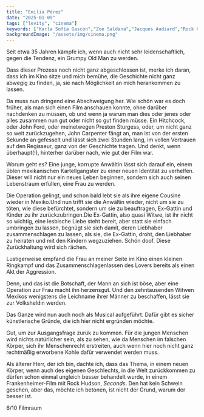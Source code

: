 ```yaml
---
title: "Emilia Pérez"
date: "2025-01-09"
tags: ["levity", "cinema"]
keywords: ["Karla Sofía Gascón","Zoe Saldana","Jacques Audiard","Rock Hudson"]
backgroundImage: "/assets/img/cinema.png"
---
```

Seit etwa 35 Jahren kämpfe ich, wenn auch nicht sehr leidenschaftlich, gegen die Tendenz, ein Grumpy Old Man zu werden.

Dass dieser Prozess noch nicht ganz abgeschlossen ist, merke ich daran, dass ich im Kino sitze und mich bemühe, die Geschichte nicht ganz abwegig zu finden, ja, sie nach Möglichkeit an mich herankommen zu lassen.

Da muss nun dringend eine Abschweigung her. Wie schön war es doch früher, als man sich einen Film anschauen konnte, ohne darüber nachdenken zu müssen, ob und wenn ja warum man dies oder jenes oder alles zusammen nun gut oder nicht so gut finden müsse. Ein Hitchcock, oder John Ford, oder meinetwegen Preston Sturgess, oder, um nicht ganz so weit zurückzugehen, John Carpenter fängt an, man ist von der ersten Sekunde an gefesselt und lässt sich zwei Stunden lang, im vollen Vertrauen auf den Regisseur, ganz von der Geschichte tragen. Und denkt, wenn überhaupt(!), hinterher darüber nach, wie gut der Film war.

Worum geht es? Eine junge, korrupte Anwältin lässt sich darauf ein, einem üblen mexikanischen Kartellgangster zu einer neuen Identität zu verhelfen. Dieser will nicht nur ein neues Leben beginnen, sondern sich auch seinen Lebenstraum erfüllen, eine Frau zu werden. 

Die Operation gelingt, und schon bald lebt sie als ihre eigene Cousine wieder in Mexiko.Und nun trifft sie die Anwältin wieder, nicht um sie zu töten, wie diese befürchtet, sondern um sie zu beauftragen, Ex-Gattin und Kinder zu ihr zurückzubringen.Die Ex-Gattin, also quasi Witwe, ist ihr nicht so wichtig, eine lesbische Liebe steht bereit, aber statt sie einfach umbringen zu lassen, begnügt sie sich damit, deren Liebhaber zusammenschlagen zu lassen, als sie, die Ex-Gattin, droht, den Liebhaber zu heiraten und mit den Kindern wegzuziehen. Schön doof. Diese Zurückhaltung wird sich rächen. 

Lustigerweise empfand die Frau an meiner Seite im Kino einen kleinen Ringkampf und das Zusammenschlagenlassen des Lovers bereits als einen Akt der Aggression.

Denn, und das ist die Botschaft, der Mann an sich ist böse, aber eine Operation zur Frau macht ihn herzensgut. Und den zehntausenden Witwen Mexikos wenigstens die Leichname ihrer Männer zu beschaffen, lässt sie zur Volksheldin werden.

Das Ganze wird nun auch noch als Musical aufgeführt. Dafür gibt es sicher künstlerische Gründe, die ich hier nicht ergründen möchte.

Gut, um zur Ausgangsfrage zurük zu kommen. Für die jungen Menschen wird nichts natürlicher sein, als zu sehen, wie da Menschen im falschen Körper, sich ihr Menschenrecht erstreiten, auch wenn hier noch nicht ganz rechtmäßig erworbene Kohle dafür verwendet werden muss.

Als älterer Herr, der ich bin, dachte ich, dass das Thema, in einem neuen Körper, wenn auch des eigenen Geschlechts, in die Welt zurückkommen zu dürfen schon einmal ungleich besser behandelt wurde, in einem Frankenheimer-Film mit Rock Hudson, *Seconds*. Den hat kein Schwein gesehen, aber das, möchte ich betonen, ist nicht der Grund, warum der besser ist.

6/10 Filmraum

